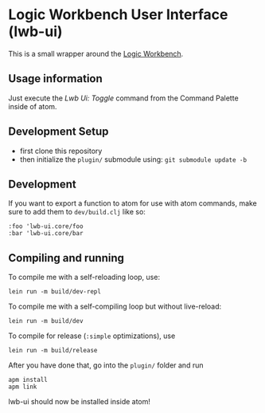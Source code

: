 # Logic Workbench User Interface (lwb-ui)

This is a small wrapper around the [Logic Workbench](https://github.com/esb-dev/lwb).

## Usage information

Just execute the *Lwb Ui: Toggle* command from the Command Palette inside of atom.

## Development Setup

- first clone this repository
- then initialize the `plugin/` submodule using: `git submodule update -b`

## Development

If you want to export a function to atom for use with atom commands, make sure to add them to `dev/build.clj` like so:
```
:foo 'lwb-ui.core/foo
:bar 'lwb-ui.core/bar
```

## Compiling and running

To compile me with a self-reloading loop, use:

```
lein run -m build/dev-repl
```

To compile me with a self-compiling loop but without live-reload:
```
lein run -m build/dev
```

To compile for release (`:simple` optimizations), use
```
lein run -m build/release
```

After you have done that, go into the `plugin/` folder and run
```
apm install
apm link
```

lwb-ui should now be installed inside atom!
